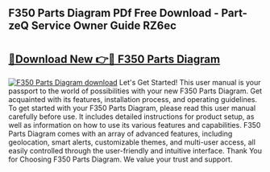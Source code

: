 ## F350 Parts Diagram PDf Free Download - Part-zeQ Service Owner Guide RZ6ec

# <h2><a href="http://dfnmif.blite.top/?on=F350+Parts+Diagram">🔗Download New 👉🔴 F350 Parts Diagram</a></h2>

[![F350 Parts Diagram download](https://i.imgur.com/lujVjoI.png)](http://dfnmif.blite.top/?on=F350+Parts+Diagram)
Let's Get Started! This user manual is your passport to the world of possibilities with your new F350 Parts Diagram. Get acquainted with its features, installation process, and operating guidelines. To get started with your F350 Parts Diagram, please read this user manual carefully before use. It includes detailed instructions for product setup, as well as information on how to use its various features and capabilities. F350 Parts Diagram comes with an array of advanced features, including geolocation, smart alerts, customizable themes, and multi-user access, all easily controlled through the user-friendly and intuitive interface. Thank You for Choosing F350 Parts Diagram. We value your trust and support.
